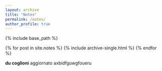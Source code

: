 ```yaml
---
layout: archive
title: "Notes"
permalink: /notes/
author_profile: true
---
```


{% include base_path %}

{% for post in site.notes %}
  {% include archive-single.html %}
{% endfor %}


**du coglioni** aggiornato axbidfguwgfoueru
